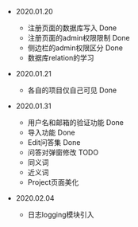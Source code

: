 * 2020.01.20
  * 注册页面的数据库写入 Done
  * 注册页面的admin权限限制 Done
  * 侧边栏的admin权限区分 Done
  * 数据库relation的学习
* 2020.01.21
  * 各自的项目仅自己可见 Done
  
* 2020.01.31
  * 用户名和邮箱的验证功能 Done
  * 导入功能 Done
  * Edit问答集 Done
  * 问答对弹窗修改 TODO
  * 同义词
  * 近义词
  * Project页面美化
*  2020.02.04
   *  日志logging模块引入